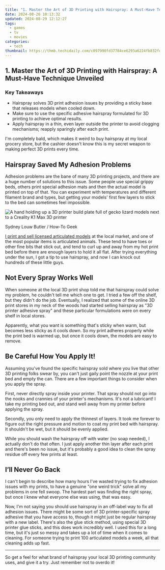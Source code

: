 ```yaml
---
title: "1. Master the Art of 3D Printing with Hairspray: A Must-Have Technique Unveiled"
date: 2024-08-26 10:13:32
updated: 2024-08-29 12:12:27
tags:
  - games
  - tv
  - movies
categories:
  - tech
thumbnail: https://thmb.techidaily.com/c097990fd37784ce6293a6224fb832fd4d9a7841c40f79ad9e48ab602a74cd56.jpg
---
```


## 1. Master the Art of 3D Printing with Hairspray: A Must-Have Technique Unveiled

### Key Takeaways

* Hairspray solves 3D print adhesion issues by providing a sticky base that releases models when cooled down.
* Make sure to use the specific adhesive hairspray formulated for 3D printing to achieve optimal results.
* Apply hairspray in a thin, even layer outside the printer to avoid clogging mechanisms; reapply sparingly after each print.

 I'm completely bald, which makes it weird to buy hairspray at my local grocery store, but the cashier doesn't know this is my secret weapon to making perfect 3D prints every time.

##  Hairspray Saved My Adhesion Problems

 Adhesion problems are the bane of many 3D printing projects, and there are a huge number of solutions to this issue. Some people use special grippy beds, others print special adhesion mats and then the actual model is printed on top of that. You can experiment with temperatures and different filament brand and types, but getting your models' first few layers to stick to the bed can sometimes feel impossible.

![A hand holding up a 3D printer build plate full of gecko lizard models next to a Creality K1 Max 3D printer](https://static1.howtogeekimages.com/wordpress/wp-content/uploads/wm/2024/03/1-1.jpg) 

Sydney Louw Butler / How-To Geek

[I print and sell licensed articulated models](https://some-techniques.techidaily.com/new-how-to-optimize-microphone-use-on-windows-11-for-best-results/) at the local market, and one of the most popular items is articulated animals. These tend to have toes or other fine bits that stick out, and tend to curl up and away from my hot print bed before there are enough layers to hold it all flat. After trying everything under the sun, I got a tip to use hairspray, and now I can knock out hundreds of these little guys.

##  Not Every Spray Works Well

 When someone at the local 3D print shop told me that hairspray could solve my problem, he couldn't tell me which one to get. I tried a few off the shelf, but they didn't do the job. Eventually, I realized that some of the online 3D print stores in my neck of the woods had started selling hairspray as "3D printer adhesive spray" and these particular formulations were on every shelf in local stores.

 Apparently, what you want is something that's sticky when warm, but becomes less sticky as it cools down. So my print adheres properly while the print bed is warmed up, but once it cools down, the models are easy to remove.

##  Be Careful How You Apply It!

 Assuming you've found the specific hairspray sold where you live that other 3D printing folks swear by, you can't just gaily point the nozzle at your print bed and empty the can. There are a few important things to consider when you apply the spray.

 First, never directly spray inside your printer. That spray should not go into the nooks and crannies of your printer's mechanisms. It's not a lubricant! I take my printing bed out, and stand well away from my printer before applying the spray.

 Secondly, you only need to apply the thinnest of layers. It took me forever to figure out the right pressure and motion to coat my print bed with hairspray. It shouldn't be wet, but it should be evenly applied.

 While you should wash the hairspray off with water (no soap needed), I actually don't do that often. I just apply another thin layer after each print and there's been no issue, but it's probably a good idea to clean the spray residue off every few prints at least.

##  I’ll Never Go Back

 I can't begin to describe how many hours I've wasted trying to fix adhesion issues with my prints, to have a genuine "one weird trick" solve all my problems in one fell swoop. The hardest part was finding the right spray, but once I knew what everyone else was using, that was easy.

 Now, I'm not saying you should use hairspray in an off-label way to fix all adhesion issues. There might be some sort of 3D printer-specific spray adhesive that you have access to, though it might just be regular hairspray with a new label. There's also the glue stick method, using special 3D printer glue sticks, and this does work incredibly well. I used this for a long time, but it's just so messy and takes up a lot of time when it comes to cleaning. For someone trying to print 100 articulated models a week, all that cleaning adds up fast.

---

 So get a feel for what brand of hairspray your local 3D printing community uses, and give it a try. Just remember not to overdo it!

<ins class="adsbygoogle"
     style="display:block"
     data-ad-format="autorelaxed"
     data-ad-client="ca-pub-7571918770474297"
     data-ad-slot="1223367746"></ins>



<ins class="adsbygoogle"
     style="display:block"
     data-ad-client="ca-pub-7571918770474297"
     data-ad-slot="8358498916"
     data-ad-format="auto"
     data-full-width-responsive="true"></ins>
